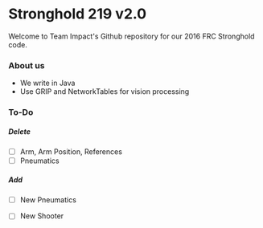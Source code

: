 # Stronghold 219 v2.0
Welcome to Team Impact's Github repository for our 2016 FRC Stronghold code.
### About us
- We write in Java
- Use GRIP and NetworkTables for vision processing

### To-Do
##### Delete
- [ ] Arm, Arm Position, References
- [ ] Pneumatics

##### Add
- [ ] New Pneumatics
- [ ] New Shooter

